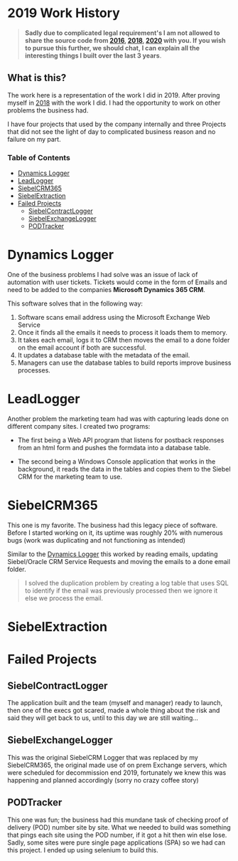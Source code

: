 # 2019 Work History

 > **Sadly due to complicated legal requirement's I am not allowed to share the source code from [2016](https://github.com/Lwachira/2016-Internship), [2018](https://github.com/Lwachira/2018-Work-History), [2020](https://github.com/Lwachira/2020-Work-History) with you. If you wish to pursue this further, we should chat, I can explain all the interesting things I built over the last 3 years**.
## What is this?

The work here is a representation of the work I did in 2019. After proving myself in [2018](https://github.com/Lwachira/2018-Work-History) with the work I did. I had the opportunity to work on other problems the business had. 

I have four projects that used by the company internally and three Projects that did not see the light of day to complicated business reason and no failure on my part.


### Table of Contents
- [Dynamics Logger](#dynamics-logger)
- [LeadLogger](#leadlogger)
- [SiebelCRM365](#siebelcrm365)
- [SiebelExtraction](#siebelextraction)
- [Failed Projects](#failed-projects)
    - [SiebelContractLogger](#siebelcontractlogger)
    - [SiebelExchangeLogger](#siebelexchangelogger)
    - [PODTracker](#podtracker)
    

# Dynamics Logger

One of the business problems I had solve was an issue of lack of automation with user tickets. Tickets would come in the form of Emails and need to be added to the companies **Microsoft Dynamics 365 CRM**. 

This software solves that in the following way: 
1. Software scans email address using the Microsoft Exchange Web Service
2. Once it finds all the emails it needs to process it loads them to memory. 
3. It takes each email, logs it to CRM then moves the email to a done folder on the email account if both are successful.
4. It updates a database table with the metadata of the email.
5. Managers can use the database tables to build reports improve business processes.


# LeadLogger

Another problem the marketing team had was with capturing leads done on different company sites. I created two programs: 
- The first being a Web API program that listens for postback responses from an html form and pushes the formdata into a database table.

- The second being a Windows Console application that works in the background, it reads the data in the tables and copies them to the Siebel CRM for the marketing team to use.

# SiebelCRM365

This one is my favorite. The business had this legacy piece of software. Before I started working on it, its uptime was roughly 20% with numerous bugs (work was duplicating and not functioning as intended)

Similar to the [Dynamics Logger](#dynamics-logger) this worked by reading emails, updating Siebel/Oracle CRM Service Requests and moving the emails to a done email folder. 

> I solved the duplication problem by creating a log table that uses SQL to identify if the email was previously processed then we ignore it else we process the email.

# SiebelExtraction

# Failed Projects

## SiebelContractLogger

The application built and the team (myself and manager) ready to launch, then one of the execs got scared, made a whole thing about the risk and said they will get back to us, until to this day we are still waiting...

## SiebelExchangeLogger

This was the original SiebelCRM Logger that was replaced by my SiebelCRM365, the original made use of on prem Exchange servers, which were scheduled for decommission end 2019, fortunately we knew this was happening and planned accordingly (sorry no crazy coffee story)

## PODTracker

This one was fun; the business had this mundane task of checking proof of delivery (POD) number site by site. What we needed to build was something that pings each site using the POD number, if it got a hit then win else lose. Sadly, some sites were pure single page applications (SPA) so we had can this project. I ended up using selenium to build this.
